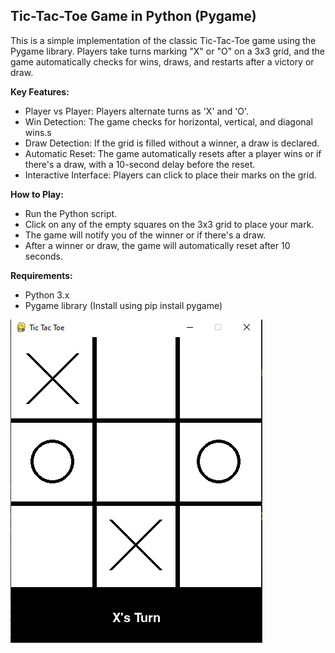 ## Tic-Tac-Toe Game in Python (Pygame)

This is a simple implementation of the classic Tic-Tac-Toe game using the Pygame library. Players take turns marking "X" or "O" on a 3x3 grid, and the game automatically checks for wins, draws, and restarts after a victory or draw.

**Key Features:**

  - Player vs Player: Players alternate turns as 'X' and 'O'.
  - Win Detection: The game checks for horizontal, vertical, and diagonal wins.s
  - Draw Detection: If the grid is filled without a winner, a draw is declared.
  - Automatic Reset: The game automatically resets after a player wins or if there's a draw, with a 10-second delay before the reset.
  - Interactive Interface: Players can click to place their marks on the grid.

**How to Play:**

  - Run the Python script.
  - Click on any of the empty squares on the 3x3 grid to place your mark.
  - The game will notify you of the winner or if there's a draw.
  - After a winner or draw, the game will automatically reset after 10 seconds.

**Requirements:**

  - Python 3.x
  - Pygame library (Install using pip install pygame)


![alt text](tic-tac-toe.png)